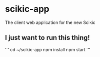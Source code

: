 # scikic-app
The client web application for the new Scikic

## I just want to run this thing!
'''
cd ~/scikic-app
npm install
npm start
'''

